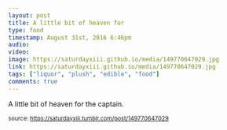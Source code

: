 ```yaml
---
layout: post
title: A little bit of heaven for
type: food
timestamp: August 31st, 2016 6:46pm
audio: 
video: 
image: https://saturdayxiii.github.io/media/149770647029.jpg
link: https://saturdayxiii.github.io/media/149770647029.jpg
tags: ["liquor", "plush", "edible", "food"]
comments: true
---
```


A little bit of heaven for the captain.
 
  
<small>source: https://saturdayxiii.tumblr.com/post/149770647029</small>